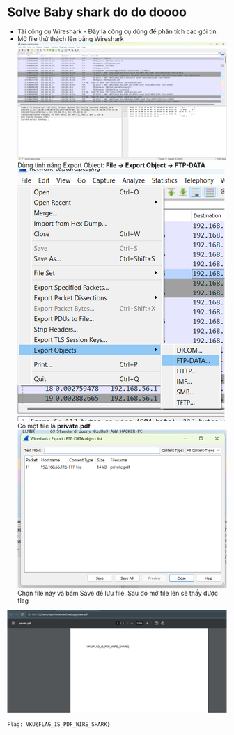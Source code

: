 # Solve **Baby shark do do doooo**

- Tải công cụ Wireshark - Đây là công cụ dùng để phân tích các gói tin.
- Mở file thử thách lên bằng Wireshark
![Alt text](image.png)
Dùng tính năng Export Object: **File -> Export Object -> FTP-DATA**
![Alt text](image-2.png)
Có một file là **private.pdf**
![Alt text](image-3.png)
Chọn file này và bấm Save để lưu file. Sau đó mở file lên sẽ thấy được flag

![Alt text](image-4.png)

`Flag: VKU{FLAG_IS_PDF_WIRE_SHARK}`
